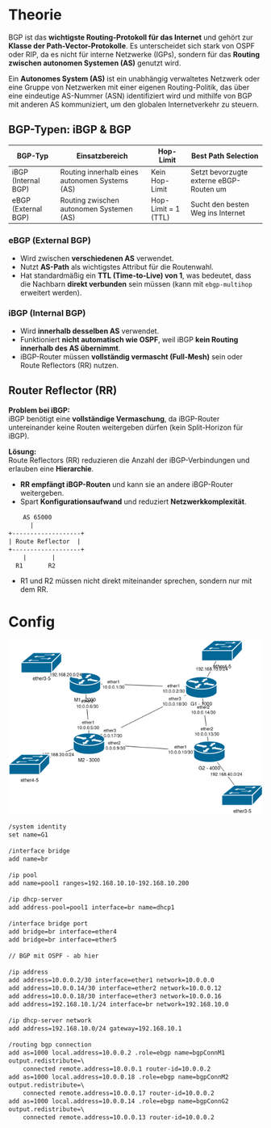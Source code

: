 # Theorie
BGP ist das **wichtigste Routing-Protokoll für das Internet** und gehört zur **Klasse der Path-Vector-Protokolle**. Es unterscheidet sich stark von OSPF oder RIP, da es nicht für interne Netzwerke (IGPs), sondern für das **Routing zwischen autonomen Systemen (AS)** genutzt wird.

Ein **Autonomes System (AS)** ist ein unabhängig verwaltetes Netzwerk oder eine Gruppe von Netzwerken mit einer eigenen Routing-Politik, das über eine eindeutige AS-Nummer (ASN) identifiziert wird und mithilfe von BGP mit anderen AS kommuniziert, um den globalen Internetverkehr zu steuern.
## BGP-Typen: iBGP & BGP
| BGP-Typ             | Einsatzbereich                                 | Hop-Limit           | Best Path Selection                     |
| ------------------- | ---------------------------------------------- | ------------------- | --------------------------------------- |
| iBGP (Internal BGP) | Routing innerhalb eines autonomen Systems (AS) | Kein Hop-Limit      | Setzt bevorzugte externe eBGP-Routen um |
| eBGP (External BGP) | Routing zwischen autonomen Systemen (AS)       | Hop-Limit = 1 (TTL) | Sucht den besten Weg ins Internet       |
### eBGP (External BGP)
- Wird zwischen **verschiedenen AS** verwendet.
- Nutzt **AS-Path** als wichtigstes Attribut für die Routenwahl.
- Hat standardmäßig ein **TTL (Time-to-Live) von 1**, was bedeutet, dass die Nachbarn **direkt verbunden** sein müssen (kann mit `ebgp-multihop` erweitert werden).
### iBGP (Internal BGP)
- Wird **innerhalb desselben AS** verwendet.
- Funktioniert **nicht automatisch wie OSPF**, weil iBGP **kein Routing innerhalb des AS übernimmt**.
- iBGP-Router müssen **vollständig vermascht (Full-Mesh)** sein oder Route Reflectors (RR) nutzen.
## Router Reflector (RR)
**Problem bei iBGP:**  
iBGP benötigt eine **vollständige Vermaschung**, da iBGP-Router untereinander keine Routen weitergeben dürfen (kein Split-Horizon für iBGP).

**Lösung:**  
Route Reflectors (RR) reduzieren die Anzahl der iBGP-Verbindungen und erlauben eine **Hierarchie**.
- **RR empfängt iBGP-Routen** und kann sie an andere iBGP-Router weitergeben.
- Spart **Konfigurationsaufwand** und reduziert **Netzwerkkomplexität**.
```
    AS 65000
      |
+-------------------+
| Route Reflector  |
+-------------------+
    |       |
  R1       R2

```
- R1 und R2 müssen nicht direkt miteinander sprechen, sondern nur mit dem RR.

# Config
![](../images/Untitled-1.png)

```
/system identity
set name=G1

/interface bridge
add name=br

/ip pool
add name=pool1 ranges=192.168.10.10-192.168.10.200

/ip dhcp-server
add address-pool=pool1 interface=br name=dhcp1

/interface bridge port
add bridge=br interface=ether4
add bridge=br interface=ether5

// BGP mit OSPF - ab hier

/ip address
add address=10.0.0.2/30 interface=ether1 network=10.0.0.0
add address=10.0.0.14/30 interface=ether2 network=10.0.0.12
add address=10.0.0.18/30 interface=ether3 network=10.0.0.16
add address=192.168.10.1/24 interface=br network=192.168.10.0

/ip dhcp-server network
add address=192.168.10.0/24 gateway=192.168.10.1

/routing bgp connection
add as=1000 local.address=10.0.0.2 .role=ebgp name=bgpConnM1 output.redistribute=\
    connected remote.address=10.0.0.1 router-id=10.0.0.2
add as=1000 local.address=10.0.0.18 .role=ebgp name=bgpConnM2 output.redistribute=\
    connected remote.address=10.0.0.17 router-id=10.0.0.2
add as=1000 local.address=10.0.0.14 .role=ebgp name=bgpConnG2 output.redistribute=\
    connected remote.address=10.0.0.13 router-id=10.0.0.2
```


